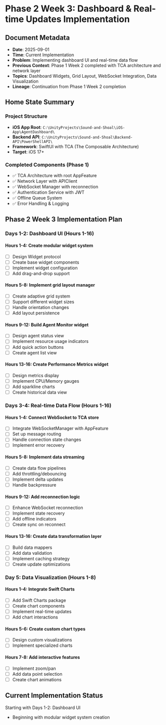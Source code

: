 # Phase 2 Week 3: Dashboard & Real-time Updates Implementation

## Document Metadata
- **Date**: 2025-09-01
- **Time**: Current Implementation
- **Problem**: Implementing dashboard UI and real-time data flow
- **Previous Context**: Phase 1 Week 2 completed with TCA architecture and network layer
- **Topics**: Dashboard Widgets, Grid Layout, WebSocket Integration, Data Visualization
- **Lineage**: Continuation from Phase 1 Week 2 completion

## Home State Summary

### Project Structure
- **iOS App Root**: `C:\UnityProjects\Sound-and-Shoal\iOS-App\AgentDashboard\`
- **Backend API**: `C:\UnityProjects\Sound-and-Shoal\Backend-API\PowerShellAPI\`
- **Framework**: SwiftUI with TCA (The Composable Architecture)
- **Target**: iOS 17+

### Completed Components (Phase 1)
- ✅ TCA Architecture with root AppFeature
- ✅ Network Layer with APIClient
- ✅ WebSocket Manager with reconnection
- ✅ Authentication Service with JWT
- ✅ Offline Queue System
- ✅ Error Handling & Logging

## Phase 2 Week 3 Implementation Plan

### Days 1-2: Dashboard UI (Hours 1-16)

#### Hours 1-4: Create modular widget system
- [ ] Design Widget protocol
- [ ] Create base widget components
- [ ] Implement widget configuration
- [ ] Add drag-and-drop support

#### Hours 5-8: Implement grid layout manager
- [ ] Create adaptive grid system
- [ ] Support different widget sizes
- [ ] Handle orientation changes
- [ ] Add layout persistence

#### Hours 9-12: Build Agent Monitor widget
- [ ] Design agent status view
- [ ] Implement resource usage indicators
- [ ] Add quick action buttons
- [ ] Create agent list view

#### Hours 13-16: Create Performance Metrics widget
- [ ] Design metrics display
- [ ] Implement CPU/Memory gauges
- [ ] Add sparkline charts
- [ ] Create historical data view

### Days 3-4: Real-time Data Flow (Hours 1-16)

#### Hours 1-4: Connect WebSocket to TCA store
- [ ] Integrate WebSocketManager with AppFeature
- [ ] Set up message routing
- [ ] Handle connection state changes
- [ ] Implement error recovery

#### Hours 5-8: Implement data streaming
- [ ] Create data flow pipelines
- [ ] Add throttling/debouncing
- [ ] Implement delta updates
- [ ] Handle backpressure

#### Hours 9-12: Add reconnection logic
- [ ] Enhance WebSocket reconnection
- [ ] Implement state recovery
- [ ] Add offline indicators
- [ ] Create sync on reconnect

#### Hours 13-16: Create data transformation layer
- [ ] Build data mappers
- [ ] Add data validation
- [ ] Implement caching strategy
- [ ] Create update optimizations

### Day 5: Data Visualization (Hours 1-8)

#### Hours 1-4: Integrate Swift Charts
- [ ] Add Swift Charts package
- [ ] Create chart components
- [ ] Implement real-time updates
- [ ] Add chart interactions

#### Hours 5-6: Create custom chart types
- [ ] Design custom visualizations
- [ ] Implement specialized charts

#### Hours 7-8: Add interactive features
- [ ] Implement zoom/pan
- [ ] Add data point selection
- [ ] Create chart animations

## Current Implementation Status
Starting with Days 1-2: Dashboard UI
- Beginning with modular widget system creation